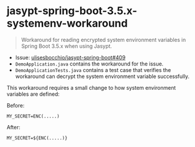 # jasypt-spring-boot-3.5.x-systemenv-workaround

> Workaround for reading encrypted system environment variables in Spring Boot 3.5.x when using Jasypt.

- Issue: [ulisesbocchio/jasypt-spring-boot#409](https://github.com/ulisesbocchio/jasypt-spring-boot/issues/409#issuecomment-3052754908)
- `DemoApplication.java` contains the workaround for the issue. 
- `DemoApplicationTests.java` contains a test case that verifies the workaround can decrypt the system environment variable successfully.

This workaround requires a small change to how system environment variables are defined:

Before:

```properties
MY_SECRET=ENC(.....)
```

After:

```properties
MY_SECRET=${ENC(.....)}
```
